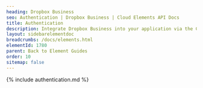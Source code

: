 ```yaml
---
heading: Dropbox Business
seo: Authentication | Dropbox Business | Cloud Elements API Docs
title: Authentication
description: Integrate Dropbox Business into your application via the Cloud Elements APIs.
layout: sidebarelementdoc
breadcrumbs: /docs/elements.html
elementId: 1780
parent: Back to Element Guides
order: 10
sitemap: false
---
```


{% include authentication.md %}
